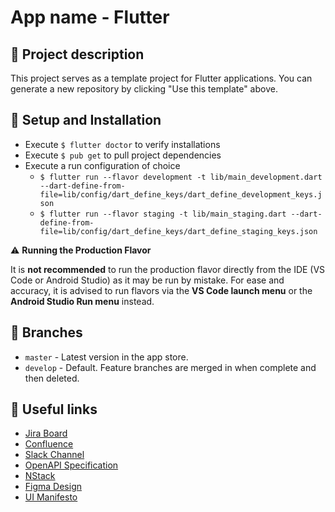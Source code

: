 # App name - Flutter

## 📖 Project description

This project serves as a template project for Flutter applications. You can generate a new repository by clicking "Use this template" above.

## 🔧 Setup and Installation

- Execute `$ flutter doctor` to verify installations
- Execute `$ pub get` to pull project dependencies
- Execute a run configuration of choice
  - `$ flutter run --flavor development -t lib/main_development.dart --dart-define-from-file=lib/config/dart_define_keys/dart_define_development_keys.json`
  - `$ flutter run --flavor staging -t lib/main_staging.dart --dart-define-from-file=lib/config/dart_define_keys/dart_define_staging_keys.json`

⚠️ **Running the Production Flavor**

It is **not recommended** to run the production flavor directly from the IDE
(VS Code or Android Studio) as it may be run by mistake. For ease and accuracy,
it is advised to run flavors via the **VS Code launch menu** or the **Android
Studio Run menu** instead.

## 🌲 Branches

- `master` - Latest version in the app store.
- `develop` - Default. Feature branches are merged in when complete and then deleted.

## 🔗 Useful links

- [Jira Board](https://TODO)
- [Confluence](https://TODO)
- [Slack Channel](https://TODO)
- [OpenAPI Specification](https://TODO)
- [NStack](https://TODO)
- [Figma Design](https://TODO)
- [UI Manifesto](https://github.com/monstar-lab-oss/ui-manifesto)
